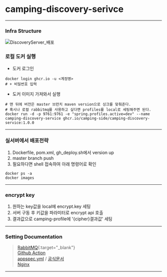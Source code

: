 # camping-discovery-serivce

---

### Infra Structure
![DiscoveryServer_배포](https://github.com/Camping-Side/camping-config-service/assets/56568571/9daef418-1983-46d2-982e-3d7d8b1fbb57)

### 로컬 도커 실행
* 도커 로그인
```shell
docker login ghcr.io -u <계정명>
# + 비밀번호 입력
```

* 도커 이미지 가져와서 실행
```shell
# 맨 뒤에 버전은 master 브런치 maven version으로 싱크를 맞춰준다. 
# 혹시나 로컬 rabbitmq를 사용하고 싶다면 profiles를 local로 세팅해주면 된다.
docker run -d -p 9761:9761 -e "spring.profiles.active=dev" --name camping-discovery-service ghcr.io/camping-side/camping-discovery-service:1.0.0
```

---

### 실서버에서 배포전략
1. Dockerfile, pom.xml, gh_deploy.sh에서 version up
2. master branch push
3. 필요하다면 shell 접속하여 아래 명령어로 확인
```shell
docker ps -a
docker images

```

---

### encrypt key
1. 원하는 key값을 local에 encrypt.key 세팅
2. 서버 구동 후 키값을 파라미터로 encrypt api 호출
3. 결과값으로 camping-profile에 '{cipher}결과값' 세팅

---


### Setting Documentation
> [RabbitMQ](./setting-doc/rabbitmq){:target="_blank"} <br>
> [Github Action](./.github/workflows/deploy.yaml) <br>
> [appspec.yml](./scripts/appspec.yml) / [공식문서](https://docs.aws.amazon.com/ko_kr/codedeploy/latest/userguide/reference-appspec-file.html)<br>
> [Nginx](./setting-doc/nginx/real)<br>
> 

---
